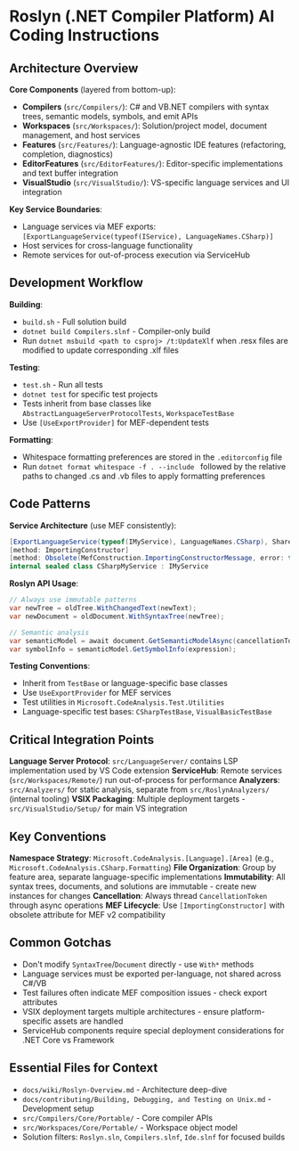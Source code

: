 # Roslyn (.NET Compiler Platform) AI Coding Instructions

## Architecture Overview

**Core Components** (layered from bottom-up):
- **Compilers** (`src/Compilers/`): C# and VB.NET compilers with syntax trees, semantic models, symbols, and emit APIs
- **Workspaces** (`src/Workspaces/`): Solution/project model, document management, and host services
- **Features** (`src/Features/`): Language-agnostic IDE features (refactoring, completion, diagnostics)
- **EditorFeatures** (`src/EditorFeatures/`): Editor-specific implementations and text buffer integration
- **VisualStudio** (`src/VisualStudio/`): VS-specific language services and UI integration

**Key Service Boundaries**:
- Language services via MEF exports: `[ExportLanguageService(typeof(IService), LanguageNames.CSharp)]`
- Host services for cross-language functionality
- Remote services for out-of-process execution via ServiceHub

## Development Workflow

**Building**:
- `build.sh` - Full solution build
- `dotnet build Compilers.slnf` - Compiler-only build  
- Run `dotnet msbuild <path to csproj> /t:UpdateXlf` when .resx files are modified to update corresponding .xlf files

**Testing**:
- `test.sh` - Run all tests
- `dotnet test` for specific test projects
- Tests inherit from base classes like `AbstractLanguageServerProtocolTests`, `WorkspaceTestBase`
- Use `[UseExportProvider]` for MEF-dependent tests

**Formatting**:
- Whitespace formatting preferences are stored in the `.editorconfig` file
- Run `dotnet format whitespace -f . --include ` followed by the relative paths to changed .cs and .vb files to apply formatting preferences

## Code Patterns

**Service Architecture** (use MEF consistently):
```csharp
[ExportLanguageService(typeof(IMyService), LanguageNames.CSharp), Shared]
[method: ImportingConstructor]
[method: Obsolete(MefConstruction.ImportingConstructorMessage, error: true)]
internal sealed class CSharpMyService : IMyService
```

**Roslyn API Usage**:
```csharp
// Always use immutable patterns
var newTree = oldTree.WithChangedText(newText);
var newDocument = oldDocument.WithSyntaxTree(newTree);

// Semantic analysis
var semanticModel = await document.GetSemanticModelAsync(cancellationToken);
var symbolInfo = semanticModel.GetSymbolInfo(expression);
```

**Testing Conventions**:
- Inherit from `TestBase` or language-specific base classes
- Use `UseExportProvider` for MEF services
- Test utilities in `Microsoft.CodeAnalysis.Test.Utilities`
- Language-specific test bases: `CSharpTestBase`, `VisualBasicTestBase`

## Critical Integration Points

**Language Server Protocol**: `src/LanguageServer/` contains LSP implementation used by VS Code extension
**ServiceHub**: Remote services (`src/Workspaces/Remote/`) run out-of-process for performance
**Analyzers**: `src/Analyzers/` for static analysis, separate from `src/RoslynAnalyzers/` (internal tooling)
**VSIX Packaging**: Multiple deployment targets - `src/VisualStudio/Setup/` for main VS integration

## Key Conventions

**Namespace Strategy**: `Microsoft.CodeAnalysis.[Language].[Area]` (e.g., `Microsoft.CodeAnalysis.CSharp.Formatting`)
**File Organization**: Group by feature area, separate language-specific implementations
**Immutability**: All syntax trees, documents, and solutions are immutable - create new instances for changes
**Cancellation**: Always thread `CancellationToken` through async operations
**MEF Lifecycle**: Use `[ImportingConstructor]` with obsolete attribute for MEF v2 compatibility

## Common Gotchas

- Don't modify `SyntaxTree`/`Document` directly - use `With*` methods
- Language services must be exported per-language, not shared across C#/VB
- Test failures often indicate MEF composition issues - check export attributes
- VSIX deployment targets multiple architectures - ensure platform-specific assets are handled
- ServiceHub components require special deployment considerations for .NET Core vs Framework

## Essential Files for Context

- `docs/wiki/Roslyn-Overview.md` - Architecture deep-dive
- `docs/contributing/Building, Debugging, and Testing on Unix.md` - Development setup
- `src/Compilers/Core/Portable/` - Core compiler APIs
- `src/Workspaces/Core/Portable/` - Workspace object model
- Solution filters: `Roslyn.sln`, `Compilers.slnf`, `Ide.slnf` for focused builds